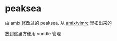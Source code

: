 
# peaksea

由 amix 修改过的 peaksea. 从 [amix/vimrc](https://github.com/amix/vimrc)
里扣出来的

放到这里方便用 vundle 管理
